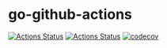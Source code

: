 # go-github-actions
[![Actions Status](https://github.com/wsxxsy/go-github-actions/workflows/build/badge.svg)](https://github.com/{owner}/{repo}/actions)
[![Actions Status](https://github.com/wsxxsy/go-github-actions/workflows/release/badge.svg)](https://github.com/{owner}/{repo}/actions)
[![codecov](https://codecov.io/gh/wsxxsy/go-github-actions/branch/master/graph/badge.svg)](https://codecov.io/gh/wsxxsy/go-github-actions)
